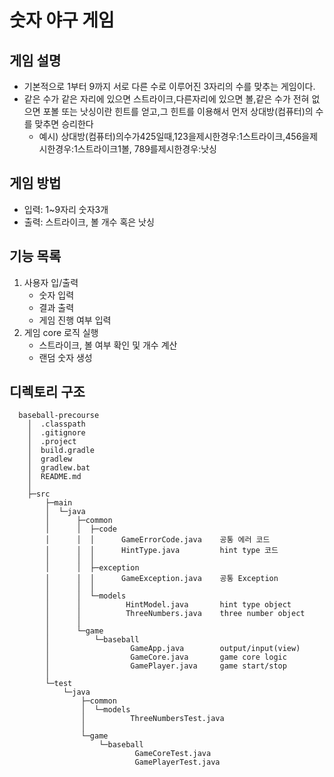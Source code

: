 # 숫자 야구 게임

## 게임 설명

- 기본적으로 1부터 9까지 서로 다른 수로 이루어진 3자리의 수를 맞추는 게임이다.
- 같은 수가 같은 자리에 있으면 스트라이크,다른자리에 있으면 볼,같은 수가 전혀 없으면 포볼 또는 낫싱이란 힌트를 얻고,그 힌트를 이용해서 먼저 상대방(컴퓨터)의 수를 맞추면 승리한다
    - 예시) 상대방(컴퓨터)의수가425일때,123을제시한경우:1스트라이크,456을제시한경우:1스트라이크1볼, 789를제시한경우:낫싱

## 게임 방법

* 입력: 1~9자리 숫자3개
* 출력: 스트라이크, 볼 개수 혹은 낫싱

## 기능 목록

1. 사용자 입/출력
    * 숫자 입력
    * 결과 출력
    * 게임 진행 여부 입력
2. 게임 core 로직 실행
    * 스트라이크, 볼 여부 확인 및 개수 계산
    * 랜덤 숫자 생성 
	
## 디렉토리 구조
```
  baseball-precourse
    │  .classpath
    │  .gitignore
    │  .project
    │  build.gradle
    │  gradlew
    │  gradlew.bat
    │  README.md
    │      
    ├─src
        ├─main
        │  └─java
        │      ├─common
        │      │  ├─code
        │      │  │      GameErrorCode.java    공통 에러 코드
        │      │  │      HintType.java         hint type 코드
        │      │  │      
        │      │  ├─exception
        │      │  │      GameException.java    공통 Exception
        │      │  │      
        │      │  └─models
        │      │          HintModel.java       hint type object
        │      │          ThreeNumbers.java    three number object
        │      │          
        │      └─game
        │          └─baseball
        │                  GameApp.java        output/input(view)
        │                  GameCore.java       game core logic
        │                  GamePlayer.java     game start/stop
        │                  
        └─test
            └─java
                ├─common
                │  └─models
                │          ThreeNumbersTest.java
                │          
                └─game
                    └─baseball
                            GameCoreTest.java
                            GamePlayerTest.java
```